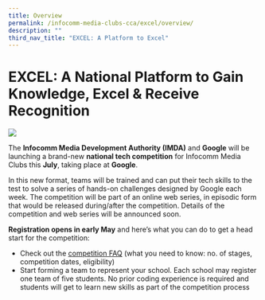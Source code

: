 ```yaml
---
title: Overview
permalink: /infocomm-media-clubs-cca/excel/overview/
description: ""
third_nav_title: "EXCEL: A Platform to Excel"
---
```

# EXCEL: A National Platform to Gain Knowledge, Excel & Receive Recognition

![](/images/Icmclub/Coming%20soon%20v3(resized2).gif)

The **Infocomm Media Development Authority (IMDA)** and **Google** will be launching a brand-new **national tech competition** for Infocomm Media Clubs this **July**, taking place at **Google**.

In this new format, teams will be trained and can put their tech skills to the test to solve a series of hands-on challenges designed by Google each week. The competition will be part of an online web series, in episodic form that would be released during/after the competition. Details of the competition and web series will be announced soon.

**Registration opens in early May** and here’s what you can do to get a head start for the competition:

*   Check out the [competition FAQ](https://codesg.imda.gov.sg/infocomm-media-clubs-cca/excel/competition-faq/) (what you need to know: no. of stages, competition dates, eligibility)
*   Start forming a team to represent your school. Each school may register one team of five students. No prior coding experience is required and students will get to learn new skills as part of the competition process